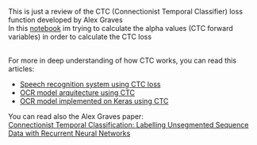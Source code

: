 

This is just a review of the CTC (Connectionist Temporal Classifier) loss function developed by Alex Graves <br/>
In this <a href='https://htmlpreview.github.io/?https://raw.githubusercontent.com/Vykstorm/CTC/master/ctc.html'>notebook</a> im trying to calculate the alpha values (CTC forward variables) in order to calculate the CTC loss

<br/>
For more in deep understanding of how CTC works, you can read this articles:

<ul>
   <li>
   <a href='https://gab41.lab41.org/speech-recognition-you-down-with-ctc-8d3b558943f0'>Speech recognition system using CTC loss</a>
   </li>
   <li>
   <a href='https://docs.google.com/presentation/d/12gYcPft9_4cxk2AD6Z6ZlJNa3wvZCW1ms31nhq51vMk/pub?start=false&loop=false&delayms=3000#slide=id.g24e9f0de4f_0_164'>OCR model arquitecture using CTC</a>
   </li>
   <li>
      <a href='https://www.dlology.com/blog/how-to-train-a-keras-model-to-recognize-variable-length-text/'>OCR model implemented on Keras using CTC</a>
   </li>
</ul>

<p>
You can read also the Alex Graves paper: <br/>
<a href='https://www.cs.toronto.edu/~graves/icml_2006.pdf'>Connectionist Temporal Classification: Labelling Unsegmented Sequence Data with Recurrent Neural Networks</a>
</p>
